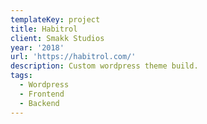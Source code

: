 ```yaml
---
templateKey: project
title: Habitrol
client: Smakk Studios
year: '2018'
url: 'https://habitrol.com/'
description: Custom wordpress theme build.
tags:
  - Wordpress
  - Frontend
  - Backend
---
```


